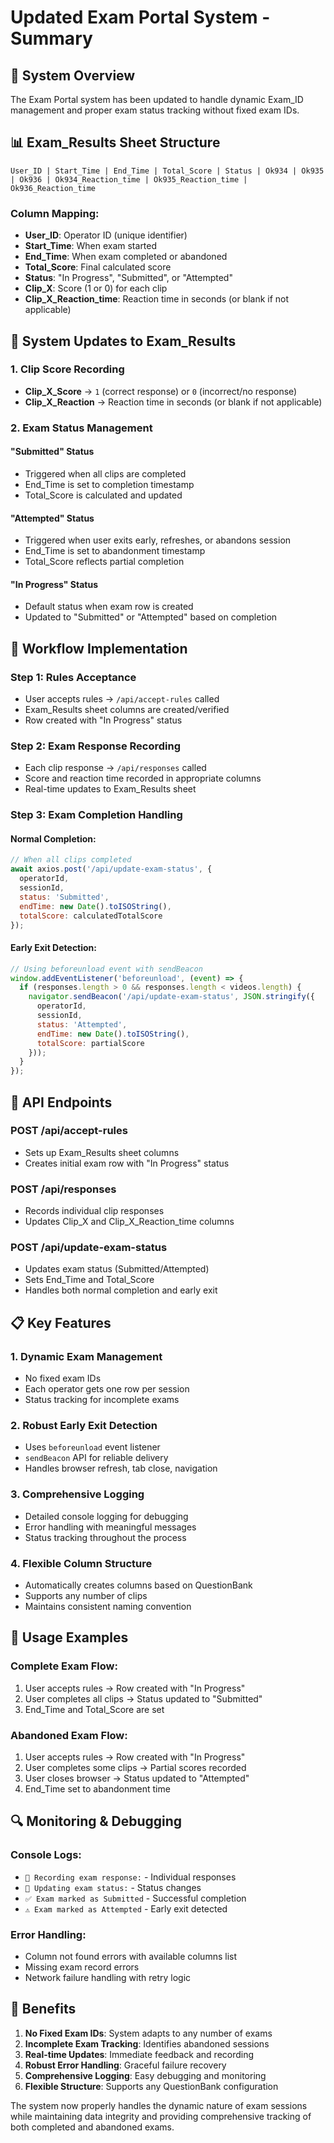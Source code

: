 # Updated Exam Portal System - Summary

## 🎯 **System Overview**

The Exam Portal system has been updated to handle dynamic Exam_ID management and proper exam status tracking without fixed exam IDs.

## 📊 **Exam_Results Sheet Structure**

```
User_ID | Start_Time | End_Time | Total_Score | Status | Ok934 | Ok935 | Ok936 | Ok934_Reaction_time | Ok935_Reaction_time | Ok936_Reaction_time
```

### **Column Mapping:**
- **User_ID**: Operator ID (unique identifier)
- **Start_Time**: When exam started
- **End_Time**: When exam completed or abandoned
- **Total_Score**: Final calculated score
- **Status**: "In Progress", "Submitted", or "Attempted"
- **Clip_X**: Score (1 or 0) for each clip
- **Clip_X_Reaction_time**: Reaction time in seconds (or blank if not applicable)

## 🔄 **System Updates to Exam_Results**

### **1. Clip Score Recording**
- **Clip_X_Score** → `1` (correct response) or `0` (incorrect/no response)
- **Clip_X_Reaction** → Reaction time in seconds (or blank if not applicable)

### **2. Exam Status Management**

#### **"Submitted" Status**
- Triggered when all clips are completed
- End_Time is set to completion timestamp
- Total_Score is calculated and updated

#### **"Attempted" Status**
- Triggered when user exits early, refreshes, or abandons session
- End_Time is set to abandonment timestamp
- Total_Score reflects partial completion

#### **"In Progress" Status**
- Default status when exam row is created
- Updated to "Submitted" or "Attempted" based on completion

## 🚀 **Workflow Implementation**

### **Step 1: Rules Acceptance**
- User accepts rules → `/api/accept-rules` called
- Exam_Results sheet columns are created/verified
- Row created with "In Progress" status

### **Step 2: Exam Response Recording**
- Each clip response → `/api/responses` called
- Score and reaction time recorded in appropriate columns
- Real-time updates to Exam_Results sheet

### **Step 3: Exam Completion Handling**

#### **Normal Completion:**
```javascript
// When all clips completed
await axios.post('/api/update-exam-status', {
  operatorId,
  sessionId,
  status: 'Submitted',
  endTime: new Date().toISOString(),
  totalScore: calculatedTotalScore
});
```

#### **Early Exit Detection:**
```javascript
// Using beforeunload event with sendBeacon
window.addEventListener('beforeunload', (event) => {
  if (responses.length > 0 && responses.length < videos.length) {
    navigator.sendBeacon('/api/update-exam-status', JSON.stringify({
      operatorId,
      sessionId,
      status: 'Attempted',
      endTime: new Date().toISOString(),
      totalScore: partialScore
    }));
  }
});
```

## 🔧 **API Endpoints**

### **POST /api/accept-rules**
- Sets up Exam_Results sheet columns
- Creates initial exam row with "In Progress" status

### **POST /api/responses**
- Records individual clip responses
- Updates Clip_X and Clip_X_Reaction_time columns

### **POST /api/update-exam-status**
- Updates exam status (Submitted/Attempted)
- Sets End_Time and Total_Score
- Handles both normal completion and early exit

## 📋 **Key Features**

### **1. Dynamic Exam Management**
- No fixed exam IDs
- Each operator gets one row per session
- Status tracking for incomplete exams

### **2. Robust Early Exit Detection**
- Uses `beforeunload` event listener
- `sendBeacon` API for reliable delivery
- Handles browser refresh, tab close, navigation

### **3. Comprehensive Logging**
- Detailed console logging for debugging
- Error handling with meaningful messages
- Status tracking throughout the process

### **4. Flexible Column Structure**
- Automatically creates columns based on QuestionBank
- Supports any number of clips
- Maintains consistent naming convention

## 🎯 **Usage Examples**

### **Complete Exam Flow:**
1. User accepts rules → Row created with "In Progress"
2. User completes all clips → Status updated to "Submitted"
3. End_Time and Total_Score are set

### **Abandoned Exam Flow:**
1. User accepts rules → Row created with "In Progress"
2. User completes some clips → Partial scores recorded
3. User closes browser → Status updated to "Attempted"
4. End_Time set to abandonment time

## 🔍 **Monitoring & Debugging**

### **Console Logs:**
- `📝 Recording exam response:` - Individual responses
- `📝 Updating exam status:` - Status changes
- `✅ Exam marked as Submitted` - Successful completion
- `⚠️ Exam marked as Attempted` - Early exit detected

### **Error Handling:**
- Column not found errors with available columns list
- Missing exam record errors
- Network failure handling with retry logic

## 🚀 **Benefits**

1. **No Fixed Exam IDs**: System adapts to any number of exams
2. **Incomplete Exam Tracking**: Identifies abandoned sessions
3. **Real-time Updates**: Immediate feedback and recording
4. **Robust Error Handling**: Graceful failure recovery
5. **Comprehensive Logging**: Easy debugging and monitoring
6. **Flexible Structure**: Supports any QuestionBank configuration

The system now properly handles the dynamic nature of exam sessions while maintaining data integrity and providing comprehensive tracking of both completed and abandoned exams.
